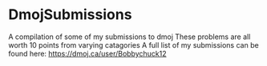 # DmojSubmissions
A compilation of some of my submissions to dmoj
These problems are all worth 10 points from varying catagories
A full list of my submissions can be found here: https://dmoj.ca/user/Bobbychuck12
